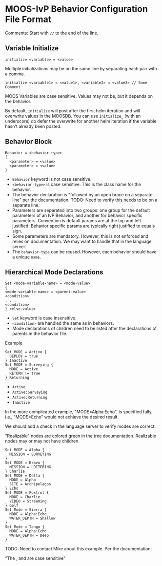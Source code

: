 # MOOS-IvP Behavior Configuration File Format


Comments: Start with `//` to the end of the line.


## Variable Initialize

```
initialize <variable> = <value>
```


Multiple initializations may be on the same line by separating each pair with
a comma.

```
initialize <variable1> = <value1>, <variable2> = <value2> // Some Comment
```

MOOS Variables are case sensitive. Values may not be, but it depends on the
behavior. 

By default, `initialize` will post after the first helm iteration and will
overwrite values in the MOOSDB. You can use `initialize_` (with an underscore)
do defer the overwrite for another helm iteration if the variable hasn't
already been posted.

## Behavior Block

```
Behavior = <behavior-type>
{
  <parameter> = <value>
  <parameter> = <value>
}
```

* `Behavior` keyword is not case sensitive. 
* `<behavior-type>` is case sensitive. This is the class name for the behavior.
* The behavior declaration is "followed by an open brace on a separate line" 
  per the documentation. TODO: Need to verify this needs to be on a separate
  line.
* Parameters are separated into two groups: one group for the default
  parameters of an IvP Behavior, and another for behavior specific
  parameters. Convention is default params are at the top and left justified.
  Behavior specific params are typically right justified to equals sign.
* Some parameters are mandatory. However, this is not enforced and relies
  on documentation. We may want to handle that in the language server.
* The `behavior-type` can be reused. However, each behavior should have a
  unique `name`. 

## Hierarchical Mode Declarations


```
Set <mode-variable-name> = <mode-value>
{
<mode-variable-name> = <parent-value>
<condition>
. . .
<condition>
} <else-value>
```

* `Set` keyword is case insensitive.
* `<condition>` are handled the same as in behaviors.
* Mode declarations of children need to be listed after the declarations of 
  parents in the behavior file.

Example
```
Set MODE = Active {
  DEPLOY = true
} Inactive
Set MODE = Surveying {
  MODE = Active
  RETURN != true
} Returning
```

* `Active`
* `Active:Surveying`
* `Active:Returning`
* `Inactive`

In the more complicated example, "MODE=Alpha:Echo", is specified fully, i.e.,
"MODE=Echo" would not achieve the desired result.

We should add a check in the language server to verify modes are correct.

"Realizable" nodes are colored green in the tree documentation. Realizable
nodes may or may not have children.

```
Set MODE = Alpha {
  MISSION = SURVEYING
}
Set MODE = Bravo {
  MISSION = LOITERING
} Charlie
Set MODE = Delta {
  MODE = Alpha
  SITE = Archipelagos
} Echo
Set MODE = Foxtrot {
  MODE = Charlie
  VIDEO = Streaming
} Golf
Set Mode = Sierra {
  MODE = Alpha:Echo
  WATER_DEPTH = Shallow
}
Set Mode = Tango {
  MODE = Alpha:Echo
  WATER_DEPTH = Deep
}
```

TODO: Need to contact Mike about this example. Per the documentation:

"The <mode-variable-name>, <parent-value> and <else-value> are case sensitive"

